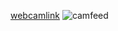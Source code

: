 [webcamlink](https://res.cloudinary.com/dw8ewvoyk/image/upload/f_auto,q_auto/nanocam.jpg)
<img
  src="https://res.cloudinary.com/dw8ewvoyk/image/upload/f_auto,q_auto/nanocam?20130910043254"
  alt="camfeed" />
